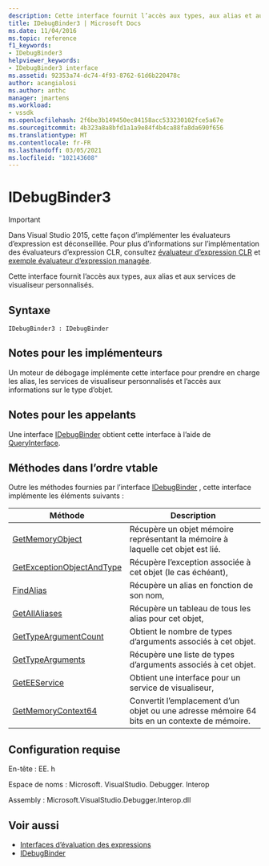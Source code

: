 ```yaml
---
description: Cette interface fournit l’accès aux types, aux alias et aux services de visualiseur personnalisés.
title: IDebugBinder3 | Microsoft Docs
ms.date: 11/04/2016
ms.topic: reference
f1_keywords:
- IDebugBinder3
helpviewer_keywords:
- IDebugBinder3 interface
ms.assetid: 92353a74-dc74-4f93-8762-61d6b220478c
author: acangialosi
ms.author: anthc
manager: jmartens
ms.workload:
- vssdk
ms.openlocfilehash: 2f6be3b149450ec84158acc533230102fce5a67e
ms.sourcegitcommit: 4b323a8a8bfd1a1a9e84f4b4ca88fa8da690f656
ms.translationtype: MT
ms.contentlocale: fr-FR
ms.lasthandoff: 03/05/2021
ms.locfileid: "102143608"
---
```

# <a name="idebugbinder3"></a>IDebugBinder3
> [!IMPORTANT]
> Dans Visual Studio 2015, cette façon d’implémenter les évaluateurs d’expression est déconseillée. Pour plus d’informations sur l’implémentation des évaluateurs d’expression CLR, consultez [évaluateur d’expression CLR](https://github.com/Microsoft/ConcordExtensibilitySamples/wiki/CLR-Expression-Evaluators) et [exemple évaluateur d’expression managée](https://github.com/Microsoft/ConcordExtensibilitySamples/wiki/Managed-Expression-Evaluator-Sample).

 Cette interface fournit l’accès aux types, aux alias et aux services de visualiseur personnalisés.

## <a name="syntax"></a>Syntaxe

```
IDebugBinder3 : IDebugBinder
```

## <a name="notes-for-implementers"></a>Notes pour les implémenteurs
 Un moteur de débogage implémente cette interface pour prendre en charge les alias, les services de visualiseur personnalisés et l’accès aux informations sur le type d’objet.

## <a name="notes-for-callers"></a>Notes pour les appelants
 Une interface [IDebugBinder](../../../extensibility/debugger/reference/idebugbinder.md) obtient cette interface à l’aide de [QueryInterface](/cpp/atl/queryinterface).

## <a name="methods-in-vtable-order"></a>Méthodes dans l’ordre vtable
 Outre les méthodes fournies par l’interface [IDebugBinder](../../../extensibility/debugger/reference/idebugbinder.md) , cette interface implémente les éléments suivants :

|Méthode|Description|
|------------|-----------------|
|[GetMemoryObject](../../../extensibility/debugger/reference/idebugbinder3-getmemoryobject.md)|Récupère un objet mémoire représentant la mémoire à laquelle cet objet est lié.|
|[GetExceptionObjectAndType](../../../extensibility/debugger/reference/idebugbinder3-getexceptionobjectandtype.md)|Récupère l’exception associée à cet objet (le cas échéant),|
|[FindAlias](../../../extensibility/debugger/reference/idebugbinder3-findalias.md)|Récupère un alias en fonction de son nom,|
|[GetAllAliases](../../../extensibility/debugger/reference/idebugbinder3-getallaliases.md)|Récupère un tableau de tous les alias pour cet objet,|
|[GetTypeArgumentCount](../../../extensibility/debugger/reference/idebugbinder3-gettypeargumentcount.md)|Obtient le nombre de types d’arguments associés à cet objet.|
|[GetTypeArguments](../../../extensibility/debugger/reference/idebugbinder3-gettypearguments.md)|Récupère une liste de types d’arguments associés à cet objet.|
|[GetEEService](../../../extensibility/debugger/reference/idebugbinder3-geteeservice.md)|Obtient une interface pour un service de visualiseur,|
|[GetMemoryContext64](../../../extensibility/debugger/reference/idebugbinder3-getmemorycontext64.md)|Convertit l’emplacement d’un objet ou une adresse mémoire 64 bits en un contexte de mémoire.|

## <a name="requirements"></a>Configuration requise
 En-tête : EE. h

 Espace de noms : Microsoft. VisualStudio. Debugger. Interop

 Assembly : Microsoft.VisualStudio.Debugger.Interop.dll

## <a name="see-also"></a>Voir aussi
- [Interfaces d’évaluation des expressions](../../../extensibility/debugger/reference/expression-evaluation-interfaces.md)
- [IDebugBinder](../../../extensibility/debugger/reference/idebugbinder.md)
